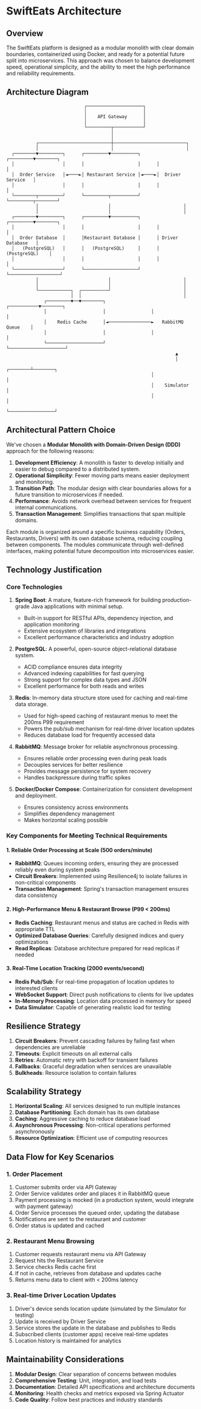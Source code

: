# SwiftEats Architecture

## Overview

The SwiftEats platform is designed as a modular monolith with clear domain boundaries, containerized using Docker, and ready for a potential future split into microservices. This approach was chosen to balance development speed, operational simplicity, and the ability to meet the high performance and reliability requirements.

## Architecture Diagram

```
                             ┌─────────────────────┐
                             │                     │
                             │    API Gateway      │
                             │                     │
                             └─────────┬───────────┘
                                       │
                                       │
           ┌───────────────────────────┼───────────────────────────┐
           │                           │                           │
  ┌────────▼─────────┐      ┌─────────▼──────────┐      ┌─────────▼────────┐
  │                  │      │                    │      │                   │
  │  Order Service   │◄────►│ Restaurant Service │◄────►│  Driver Service   │
  │                  │      │                    │      │                   │
  └────────┬─────────┘      └─────────┬──────────┘      └─────────┬────────┘
           │                          │                           │
           │                          │                           │
  ┌────────▼─────────┐      ┌─────────▼──────────┐      ┌─────────▼────────┐
  │                  │      │                    │      │                   │
  │  Order Database  │      │Restaurant Database │      │ Driver Database   │
  │   (PostgreSQL)   │      │   (PostgreSQL)     │      │   (PostgreSQL)    │
  │                  │      │                    │      │                   │
  └──────────────────┘      └────────────────────┘      └───────────────────┘
           │                          │                           │
           │                          │                           │
           └────────────┐  ┌──────────┘                           │
                        │  │                                      │
              ┌─────────▼──▼────────┐                 ┌───────────▼────────┐
              │                     │                 │                     │
              │    Redis Cache      │◄────────────────►   RabbitMQ Queue    │
              │                     │                 │                     │
              └─────────────────────┘                 └─────────────────────┘
                                                               ▲
                                                               │
                                                      ┌────────┴────────┐
                                                      │                 │
                                                      │    Simulator    │
                                                      │                 │
                                                      └─────────────────┘
```

## Architectural Pattern Choice

We've chosen a **Modular Monolith with Domain-Driven Design (DDD)** approach for the following reasons:

1. **Development Efficiency**: A monolith is faster to develop initially and easier to debug compared to a distributed system.
2. **Operational Simplicity**: Fewer moving parts means easier deployment and monitoring.
3. **Transition Path**: The modular design with clear boundaries allows for a future transition to microservices if needed.
4. **Performance**: Avoids network overhead between services for frequent internal communications.
5. **Transaction Management**: Simplifies transactions that span multiple domains.

Each module is organized around a specific business capability (Orders, Restaurants, Drivers) with its own database schema, reducing coupling between components. The modules communicate through well-defined interfaces, making potential future decomposition into microservices easier.

## Technology Justification

### Core Technologies

1. **Spring Boot**: A mature, feature-rich framework for building production-grade Java applications with minimal setup.
   - Built-in support for RESTful APIs, dependency injection, and application monitoring
   - Extensive ecosystem of libraries and integrations
   - Excellent performance characteristics and industry adoption

2. **PostgreSQL**: A powerful, open-source object-relational database system.
   - ACID compliance ensures data integrity
   - Advanced indexing capabilities for fast querying
   - Strong support for complex data types and JSON
   - Excellent performance for both reads and writes

3. **Redis**: In-memory data structure store used for caching and real-time data storage.
   - Used for high-speed caching of restaurant menus to meet the 200ms P99 requirement
   - Powers the pub/sub mechanism for real-time driver location updates
   - Reduces database load for frequently accessed data

4. **RabbitMQ**: Message broker for reliable asynchronous processing.
   - Ensures reliable order processing even during peak loads
   - Decouples services for better resilience
   - Provides message persistence for system recovery
   - Handles backpressure during traffic spikes

5. **Docker/Docker Compose**: Containerization for consistent development and deployment.
   - Ensures consistency across environments
   - Simplifies dependency management
   - Makes horizontal scaling possible

### Key Components for Meeting Technical Requirements

#### 1. Reliable Order Processing at Scale (500 orders/minute)

- **RabbitMQ**: Queues incoming orders, ensuring they are processed reliably even during system peaks
- **Circuit Breakers**: Implemented using Resilience4j to isolate failures in non-critical components
- **Transaction Management**: Spring's transaction management ensures data consistency

#### 2. High-Performance Menu & Restaurant Browse (P99 < 200ms)

- **Redis Caching**: Restaurant menus and status are cached in Redis with appropriate TTL
- **Optimized Database Queries**: Carefully designed indices and query optimizations
- **Read Replicas**: Database architecture prepared for read replicas if needed

#### 3. Real-Time Location Tracking (2000 events/second)

- **Redis Pub/Sub**: For real-time propagation of location updates to interested clients
- **WebSocket Support**: Direct push notifications to clients for live updates
- **In-Memory Processing**: Location data processed in memory for speed
- **Data Simulator**: Capable of generating realistic load for testing

## Resilience Strategy

1. **Circuit Breakers**: Prevent cascading failures by failing fast when dependencies are unreliable
2. **Timeouts**: Explicit timeouts on all external calls
3. **Retries**: Automatic retry with backoff for transient failures
4. **Fallbacks**: Graceful degradation when services are unavailable
5. **Bulkheads**: Resource isolation to contain failures

## Scalability Strategy

1. **Horizontal Scaling**: All services designed to run multiple instances
2. **Database Partitioning**: Each domain has its own database
3. **Caching**: Aggressive caching to reduce database load
4. **Asynchronous Processing**: Non-critical operations performed asynchronously
5. **Resource Optimization**: Efficient use of computing resources

## Data Flow for Key Scenarios

### 1. Order Placement

1. Customer submits order via API Gateway
2. Order Service validates order and places it in RabbitMQ queue
3. Payment processing is mocked (in a production system, would integrate with payment gateway)
4. Order Service processes the queued order, updating the database
5. Notifications are sent to the restaurant and customer
6. Order status is updated and cached

### 2. Restaurant Menu Browsing

1. Customer requests restaurant menu via API Gateway
2. Request hits the Restaurant Service
3. Service checks Redis cache first
4. If not in cache, retrieves from database and updates cache
5. Returns menu data to client with < 200ms latency

### 3. Real-time Driver Location Updates

1. Driver's device sends location update (simulated by the Simulator for testing)
2. Update is received by Driver Service
3. Service stores the update in the database and publishes to Redis
4. Subscribed clients (customer apps) receive real-time updates
5. Location history is maintained for analytics

## Maintainability Considerations

1. **Modular Design**: Clear separation of concerns between modules
2. **Comprehensive Testing**: Unit, integration, and load tests
3. **Documentation**: Detailed API specifications and architecture documents
4. **Monitoring**: Health checks and metrics exposed via Spring Actuator
5. **Code Quality**: Follow best practices and industry standards
